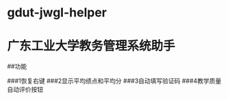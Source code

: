 gdut-jwgl-helper
================
# 广东工业大学教务管理系统助手

##功能

###1恢复右键
###2显示平均绩点和平均分
###3自动填写验证码
###4教学质量自动评价按钮

